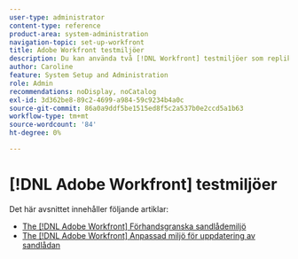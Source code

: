 ```yaml
---
user-type: administrator
content-type: reference
product-area: system-administration
navigation-topic: set-up-workfront
title: Adobe Workfront testmiljöer
description: Du kan använda två [!DNL Workfront] testmiljöer som replikerar [!DNL Workfront] produktionsmiljö. Sandlådan för förhandsgranskning uppdateras varje helg av Workfront. Data som läggs till i din livemiljö på fredag visas i din förhandsvisningssandlåda senast följande måndag. Sandlådan för anpassad uppdatering är en separat testmiljö som uppdateras manuellt av dig. Det finns en extra kostnad för att hämta den anpassade uppdateringssandlådan.
author: Caroline
feature: System Setup and Administration
role: Admin
recommendations: noDisplay, noCatalog
exl-id: 3d362be8-89c2-4699-a984-59c9234b4a0c
source-git-commit: 86a0a9ddf5be1515ed8f5c2a537b0e2ccd5a1b63
workflow-type: tm+mt
source-wordcount: '84'
ht-degree: 0%

---
```


# [!DNL Adobe Workfront] testmiljöer

Det här avsnittet innehåller följande artiklar:

* [The [!DNL Adobe Workfront] Förhandsgranska sandlådemiljö](../../../administration-and-setup/set-up-workfront/workfront-testing-environments/wf-preview-sandbox-environment.md)
* [The [!DNL Adobe Workfront] Anpassad miljö för uppdatering av sandlådan](../../../administration-and-setup/set-up-workfront/workfront-testing-environments/wf-custom-refresh-sandbox-environment.md)
